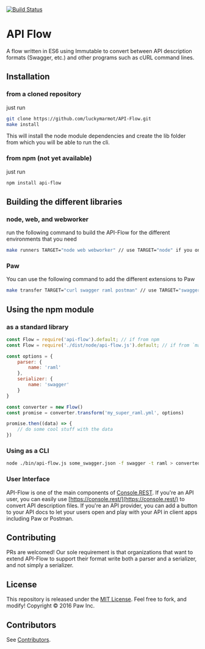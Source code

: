 [![Build Status](https://travis-ci.org/luckymarmot/API-Flow.svg?branch=master)](https://travis-ci.org/luckymarmot/API-Flow)

# API Flow

A flow written in ES6 using Immutable to convert between API description formats (Swagger, etc.) and other programs such as cURL command lines.

## Installation

### from a cloned repository

just run

```sh
git clone https://github.com/luckymarmot/API-Flow.git
make install
```

This will install the node module dependencies and create the lib folder from which you will be able to run the cli.

### from npm (not yet available)

just run

```sh
npm install api-flow
```

## Building the different libraries
### node, web, and webworker

run the following command to build the API-Flow for the different environments that you need

```sh
make runners TARGET="node web webworker" // use TARGET="node" if you only want the node library
```

### Paw

You can use the following command to add the different extensions to Paw

```sh
make transfer TARGET="curl swagger raml postman" // use TARGET="swagger" if you only want the swagger bindings
```

## Using the npm module
### as a standard library

```js
const Flow = require('api-flow').default; // if from npm
const Flow = require('./dist/node/api-flow.js').default; // if from `make runners`

const options = {
    parser: {
        name: 'raml'
    },
    serializer: {
        name: 'swagger'
    }
}

const converter = new Flow()
const promise = converter.transform('my_super_raml.yml', options)

promise.then((data) => {
    // do some cool stuff with the data
})
```

### Using as a CLI

```sh
node ./bin/api-flow.js some_swagger.json -f swagger -t raml > converted.yml
```

### User Interface

API-Flow is one of the main components of [Console.REST](https://github.com/luckymarmot/console-rest). If you're an API user, you can easily use [https://console.rest/](https://console.rest/) to convert API description files. If you're an API provider, you can add a button to your API docs to let your users open and play with your API in client apps including Paw or Postman.

## Contributing

PRs are welcomed!
Our sole requirement is that organizations that want to extend API-Flow to support their format write both a parser and a serializer, and not simply a serializer.

## License

This repository is released under the [MIT License](LICENSE). Feel free to fork, and modify!
Copyright © 2016 Paw Inc.

## Contributors

See [Contributors](https://github.com/luckymarmot/API-Flow/graphs/contributors).
